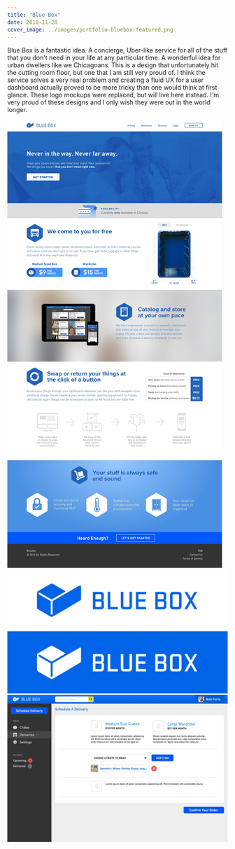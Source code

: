 ```yaml
---
title: "Blue Box"
date: 2018-11-28
cover_image: ../images/portfolio-bluebox-featured.png
---
```


Blue Box is a fantastic idea. A concierge, Uber-like service for all of the stuff that you don't need in your life at any particular time. A wonderful idea for urban dwellers like we Chicagoans. This is a design that unfortunately hit the cutting room floor, but one that I am still very proud of. I think the service solves a very real problem and creating a fluid UX for a user dashboard actually proved to be more tricky than one would think at first glance. These logo mockups were replaced, but will live here instead. I'm very proud of these designs and I only wish they were out in the world longer.

![](../images/portfolio-bluebox1.jpg)
![](../images/portfolio-bluebox-logo.jpg)
![](../images/portfolio-bluebox2.jpg)

<!-- <div class="row mt-32">
  <div class="col-sm-6">
    <img class="img-fluid" src="/assets/static/content/images/portfolio-bluebox1.jpg" alt="">
  </div>
  <div class="col-sm-6">
    <img class="img-fluid" src="/assets/static/content/images/portfolio-bluebox-logo.jpg" alt=""><br>
    <img class="img-fluid" src="/assets/static/content/images/portfolio-bluebox2.jpg" alt="">
  </div>
</div> -->